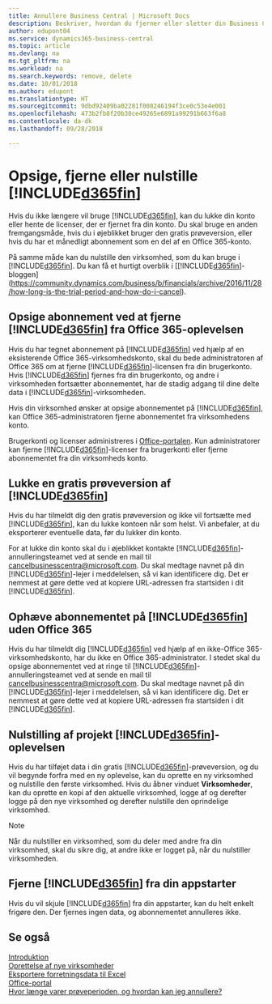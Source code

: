 ```yaml
---
title: Annullere Business Central | Microsoft Docs
description: Beskriver, hvordan du fjerner eller sletter din Business Central-oplevelse.
author: edupont04
ms.service: dynamics365-business-central
ms.topic: article
ms.devlang: na
ms.tgt_pltfrm: na
ms.workload: na
ms.search.keywords: remove, delete
ms.date: 10/01/2018
ms.author: edupont
ms.translationtype: HT
ms.sourcegitcommit: 9dbd92409ba02281f008246194f3ce0c53e4e001
ms.openlocfilehash: 473b2fb8f20b30ce49265e6891a99291b663f6a8
ms.contentlocale: da-dk
ms.lasthandoff: 09/28/2018

---
```

# <a name="unsubscribe-remove-or-reset-included365finincludesd365finmdmd"></a>Opsige, fjerne eller nulstille [!INCLUDE[d365fin](includes/d365fin_md.md)]
Hvis du ikke længere vil bruge [!INCLUDE[d365fin](includes/d365fin_md.md)], kan du lukke din konto eller hente de licenser, der er fjernet fra din konto. Du skal bruge en anden fremgangsmåde, hvis du i øjeblikket bruger den gratis prøveversion, eller hvis du har et månedligt abonnement som en del af en Office 365-konto.  

På samme måde kan du nulstille den virksomhed, som du kan bruge i [!INCLUDE[d365fin](includes/d365fin_md.md)]. Du kan få et hurtigt overblik i [[!INCLUDE[d365fin](includes/d365fin_md.md)]-bloggen](https://community.dynamics.com/business/b/financials/archive/2016/11/28/how-long-is-the-trial-period-and-how-do-i-cancel).  

## <a name="unsubscribing-by-removing-included365finincludesd365finmdmd-from-your-office-365-experience"></a>Opsige abonnement ved at fjerne [!INCLUDE[d365fin](includes/d365fin_md.md)] fra Office 365-oplevelsen
Hvis du har tegnet abonnement på [!INCLUDE[d365fin](includes/d365fin_md.md)] ved hjælp af en eksisterende Office 365-virksomhedskonto, skal du bede administratoren af Office 365 om at fjerne [!INCLUDE[d365fin](includes/d365fin_md.md)]-licensen fra din brugerkonto. Hvis [!INCLUDE[d365fin](includes/d365fin_md.md)] fjernes fra din brugerkonto, og andre i virksomheden fortsætter abonnementet, har de stadig adgang til dine delte data i [!INCLUDE[d365fin](includes/d365fin_md.md)]-virksomheden.  

Hvis din virksomhed ønsker at opsige abonnementet på [!INCLUDE[d365fin](includes/d365fin_md.md)], kan Office 365-administratoren fjerne abonnementet fra virksomhedens konto.  

Brugerkonti og licenser administreres i [Office-portalen](https://portal.office.com). Kun administratorer kan fjerne [!INCLUDE[d365fin](includes/d365fin_md.md)]-licenser fra brugerkonti eller fjerne abonnementet fra din virksomheds konto.  

## <a name="closing-your-free-trial-of-included365finincludesd365finmdmd"></a>Lukke en gratis prøveversion af [!INCLUDE[d365fin](includes/d365fin_md.md)]
Hvis du har tilmeldt dig den gratis prøveversion og ikke vil fortsætte med [!INCLUDE[d365fin](includes/d365fin_md.md)], kan du lukke kontoen når som helst. Vi anbefaler, at du eksporterer eventuelle data, før du lukker din konto.  

For at lukke din konto skal du i øjeblikket kontakte [!INCLUDE[d365fin](includes/d365fin_md.md)]-annulleringsteamet ved at sende en mail til cancelbusinesscentra@microsoft.com. Du skal medtage navnet på din [!INCLUDE[d365fin](includes/d365fin_md.md)]-lejer i meddelelsen, så vi kan identificere dig. Det er nemmest at gøre dette ved at kopiere URL-adressen fra startsiden i dit [!INCLUDE[d365fin](includes/d365fin_md.md)].  

## <a name="unsubscribing-from-included365finincludesd365finmdmd-without-office-365"></a>Ophæve abonnementet på [!INCLUDE[d365fin](includes/d365fin_md.md)] uden Office 365
Hvis du har tilmeldt dig [!INCLUDE[d365fin](includes/d365fin_md.md)] ved hjælp af en ikke-Office 365-virksomhedskonto, har du ikke en Office 365-administrator. I stedet skal du opsige abonnementet ved at ringe til [!INCLUDE[d365fin](includes/d365fin_md.md)]-annulleringsteamet ved at sende en mail til cancelbusinesscentra@microsoft.com. Du skal medtage navnet på din [!INCLUDE[d365fin](includes/d365fin_md.md)]-lejer i meddelelsen, så vi kan identificere dig. Det er nemmest at gøre dette ved at kopiere URL-adressen fra startsiden i dit [!INCLUDE[d365fin](includes/d365fin_md.md)].  

## <a name="resetting-your-included365finincludesd365finmdmd-experience"></a>Nulstilling af projekt [!INCLUDE[d365fin](includes/d365fin_md.md)]-oplevelsen
Hvis du har tilføjet data i din gratis [!INCLUDE[d365fin](includes/d365fin_md.md)]-prøveversion, og du vil begynde forfra med en ny oplevelse, kan du oprette en ny virksomhed og nulstille den første virksomhed. Hvis du åbner vinduet **Virksomheder**, kan du oprette en kopi af den aktuelle virksomhed, logge af og derefter logge på den nye virksomhed og derefter nulstille den oprindelige virksomhed.  
> [!NOTE]  
>   Når du nulstiller en virksomhed, som du deler med andre fra din virksomhed, skal du sikre dig, at andre ikke er logget på, når du nulstiller virksomheden.  

## <a name="removing-included365finincludesd365finmdmd-from-your-app-launcher"></a>Fjerne [!INCLUDE[d365fin](includes/d365fin_md.md)] fra din appstarter
Hvis du vil skjule [!INCLUDE[d365fin](includes/d365fin_md.md)] fra din appstarter, kan du helt enkelt frigøre den. Der fjernes ingen data, og abonnementet annulleres ikke.  

## <a name="see-also"></a>Se også
[Introduktion](product-get-started.md)  
[Oprettelse af nye virksomheder](about-new-company.md)  
[Eksportere forretningsdata til Excel](about-export-data.md)  
[Office-portal](https://portal.office.com)  
[Hvor længe varer prøveperioden, og hvordan kan jeg annullere?](https://community.dynamics.com/business/b/financials/archive/2016/11/28/how-long-is-the-trial-period-and-how-do-i-cancel)  

